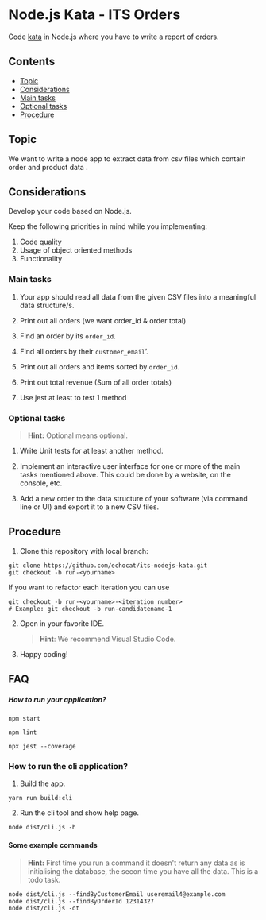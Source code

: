 # Node.js Kata - ITS Orders

Code [kata](<https://en.wikipedia.org/wiki/Kata_(programming)>) in Node.js where you have to write a report of orders.

## Contents

- [Topic](#topic)
- [Considerations](#frame-conditions)
- [Main tasks](#main-tasks)
- [Optional tasks](#optional-tasks)
- [Procedure](#procedure)

## Topic

We want to write a node app to extract data from csv files which contain order and product data .

## Considerations

Develop your code based on Node.js.

Keep the following priorities in mind while you implementing:

1.  Code quality
2.  Usage of object oriented methods
3.  Functionality

### Main tasks

1. Your app should read all data from the given CSV files into a meaningful data structure/s.

2. Print out all orders (we want order_id & order total)

3. Find an order by its `order_id`.

4. Find all orders by their `customer_email`’.

5. Print out all orders and items sorted by `order_id`.

6. Print out total revenue (Sum of all order totals)

7. Use jest at least to test 1 method

### Optional tasks

> **Hint:** Optional means optional.

1. Write Unit tests for at least another method.

2. Implement an interactive user interface for one or more of the main tasks mentioned above.
   This could be done by a website, on the console, etc.

3. Add a new order to the data structure of your software (via command line or UI) and export it to a new CSV files.

## Procedure

1. Clone this repository with local branch:

```
git clone https://github.com/echocat/its-nodejs-kata.git
git checkout -b run-<yourname>
```

If you want to refactor each iteration you can use

```
git checkout -b run-<yourname>-<iteration number>
# Example: git checkout -b run-candidatename-1
```

2. Open in your favorite IDE.

   > **Hint**: We recommend Visual Studio Code.

3. Happy coding!

## FAQ

##### How to run your application?

```
npm start
```

```
npm lint
```

```
npx jest --coverage
```

### How to run the cli application?

1. Build the app.

```
yarn run build:cli
```

2. Run the cli tool and show help page.

```
node dist/cli.js -h
```

#### Some example commands

> **Hint:** First time you run a command it doesn't return any data as is initialising the database, the secon time you have all the data. This is a todo task.

```
node dist/cli.js --findByCustomerEmail useremail4@example.com
node dist/cli.js --findByOrderId 12314327
node dist/cli.js -ot

```
